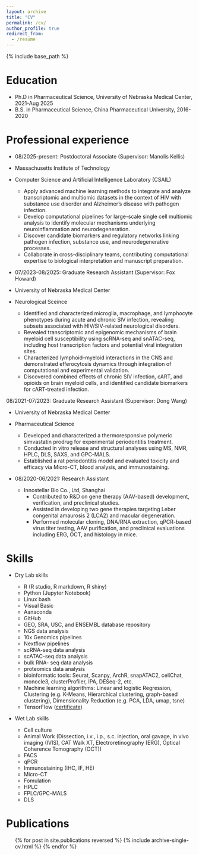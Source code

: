 ```yaml
---
layout: archive
title: "CV"
permalink: /cv/
author_profile: true
redirect_from:
  - /resume
---
```


{% include base_path %}

Education
======
* Ph.D in Pharmaceutical Science, University of Nebraska Medical Center, 2021-Aug 2025
* B.S. in Pharmaceutical Science, China Pharmaceutical University, 2016-2020

Professional experience
======
* 08/2025-present: Postdoctoral Associate (Supervisor: Manolis Kellis)
* Massachusetts Institute of Technology 
* Computer Science and Artificial Intelligence Laboratory (CSAIL)
  * Apply advanced machine learning methods to integrate and analyze transcriptomic and multiomic datasets in the context of HIV with substance use disorder and Alzheimer’s disease with pathogen infection.
  * Develop computational pipelines for large-scale single cell multiomic analysis to identify molecular mechanisms underlying neuroinflammation and neurodegeneration.
  * Discover candidate biomarkers and regulatory networks linking pathogen infection, substance use, and neurodegenerative processes.
  * Collaborate in cross-disciplinary teams, contributing computational expertise to biological interpretation and manuscript preparation.

* 07/2023-08/2025: Graduate Research Assistant (Supervisor: Fox Howard)
* University of Nebraska Medical Center
* Neurological Sceince
  * Identified and characterized microglia, macrophage, and lymphocyte phenotypes during acute and chronic SIV infection, revealing subsets associated with HIV/SIV-related neurological disorders.
  * Revealed transcriptomic and epigenomic mechanisms of brain myeloid cell susceptibility using scRNA-seq and snATAC-seq, including host transcription factors and potential viral integration sites.
  * Characterized lymphoid–myeloid interactions in the CNS and demonstrated efferocytosis dynamics through integration of computational and experimental validation.
  * Discovered combined effects of chronic SIV infection, cART, and opioids on brain myeloid cells, and identified candidate biomarkers for cART-treated infection.

08/2021-07/2023: Graduate Research Assistant (Supervisor: Dong Wang)
* University of Nebraska Medical Center
* Pharmaceutical Science
  * Developed and characterized a thermoresponsive polymeric simvastatin prodrug for experimental periodontitis treatment.
  * Conducted in vitro release and structural analyses using MS, NMR, HPLC, DLS, SAXS, and GPC-MALS.
  * Established a rat periodontitis model and evaluated toxicity and efficacy via Micro-CT, blood analysis, and immunostaining.

* 08/2020-06/2021: Research Assistant
  * Innostellar Bio Co., Ltd, Shanghai
    * Contributed to R&D on gene therapy (AAV-based) development, verification, and preclinical studies.
    * Assisted in developing two gene therapies targeting Leber congenital amaurosis 2 (LCA2) and macular degeneration.
    * Performed molecular cloning, DNA/RNA extraction, qPCR-based virus titer testing, AAV purification, and preclinical evaluations including ERG, OCT, and histology in mice.

Skills
======
* Dry Lab skills
  * R (R studio, R markdown, R shiny)
  * Python (Jupyter Notebook)
  * Linux bash
  * Visual Basic
  * Aanaconda
  * GitHub
  * GEO, SRA, USC, and ENSEMBL database repository
  * NGS data analysis
  * 10x Genomics pipelines
  * Nextflow pipelines
  * scRNA-seq data analysis
  * scATAC-seq data analysis
  * bulk RNA- seq data analysis
  * proteomics data analysis
  * bioinformatic tools: Seurat, Scanpy, ArchR, snapATAC2, cellChat, monocle3, clusterProfiler, IPA, DESeq-2, etc.
  * Machine learning algorithms: Linear and logistic Regression, Clustering (e.g. K-Means, Hierarchical clustering, graph-based clustering), Dimensionality Reduction (e.g. PCA, LDA, umap, tsne)
  * TensorFlow ([certificate](https://coursera.org/share/0e617c3a1ad771879ffa2f5bcb813cde))

* Wet Lab skills
  * Cell culture
  * Animal Work (Dissection, i.v., i.p., s.c. injection, oral gavage, in vivo imaging (IVIS), CAT Walk XT, Electroretinography (ERG), Optical Coherence Tomography (OCT))
  * FACS
  * qPCR
  * Immunostaining (IHC, IF, HE)
  * Micro-CT
  * Fomulation
  * HPLC
  * FPLC/GPC-MALS
  * DLS

Publications
======
  <ul>{% for post in site.publications reversed %}
    {% include archive-single-cv.html %}
  {% endfor %}</ul>
  

